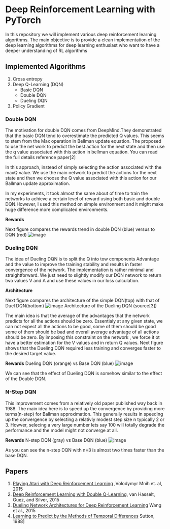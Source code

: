 # Deep Reinforcement Learning with PyTorch

In this repository we will implement various deep reinforcement learning algorithms. 
The main objective is to provide a clean implementation of the deep learning algorithms for deep learning enthusiast who want to have a deeper understanding of RL algorithms 

## **Implemented Algorithms**
1. Cross entropy
2. Deep Q-Learning (DQN)
   - Basic DQN
   - Double DQN
   - Dueling DQN
3. Policy Gradient


### Double DQN
The motivation for double DQN comes from DeepMind.They demonstrated that the basic DQN tend to overestimate the
predicted Q values. This seems to stem from the Max operation in Bellman update equation. The proposed to use the net work to 
predict the best action for the next state and then use the q value associated with this action in bellman equation.
You can read the full details reference paper[2]

In this approach, instead of simply selecting the action associated with the maxQ value. We use the main network to predict the actions for the next state and then 
we choose the Q value associated with this action for our Ballman update approximation.

In my experiments, it took almost the same about of time to train the networks to achieve a certain 
level of reward using both basic and double DQN.However, I used this method on simple environment and it might make huge difference more complicated environments.

**Rewards**

Next figure compares the rewards trend in double DQN (blue) versus to DQN (red)
![image](https://user-images.githubusercontent.com/32692718/78838669-e8cbd200-79b3-11ea-9144-83f91b26d961.png)

### Dueling DQN
The idea of Dueling DQN is to split the Q into tow components Advantage and the value to improve the training stability and results in faster convergence of the network.
The implementation is rather minimal and straightforward. We just need to slightly modify our DQN network to return two values V and A and use these values in our loss calculation.


**Architecture**

Next figure compares the architecture of the simple DQN(top) with that of Duel DQN(bottom)
![image](https://user-images.githubusercontent.com/32692718/78841423-7e6a6000-79ba-11ea-8a29-4d762ed4f7c5.png)
Architecture of the Dueling DQN (source[3])

The main idea is that the average of the advantages that the network predicts for all the actions should be zero. Essentialy at any given state, we can not expect all the actions to be good, 
some of them should be good some of them should be bad and overall average advantage of all actions should be zero.
By imposing this constraint on the network , we force it ot have a better estimation for the V values and in return Q values. 
Next figure shows that the Dueling DQN required less training and converges faster to the desired target value.

**Rewards**
Dueling DQN (orange) vs Base DQN (blue)
![image](https://user-images.githubusercontent.com/32692718/78846761-16237a80-79ca-11ea-88b7-db40a5ec567f.png)

We can see that the effect of Dueling DQN is somehow similar to the effect of the Double DQN.

### N-Step DQN
This improvement comes from a relatively old paper published way back in 1988. The main idea here is to speed up the convergence by providing more terms(n-step)
for Ballman approximation. This generally results in speeding up the convergence by selecting a relativly modest step size n typically 2 or 3. Howver, selecing a very large number 
lets say 100 will totally degrade the performance and the model might not converge at all.

**Rewards**
N-step DQN (gray) vs Base DQN (blue)
![image](https://user-images.githubusercontent.com/32692718/78937769-458bc300-7a6e-11ea-9f38-2136bf4eea79.png)

As you can see the n-step DQN with n=3 is almost two times faster than the base DQN.

## Papers
1. [Playing Atari with Deep Reinforcement Learning](https://arxiv.org/pdf/1312.5602v1.pdf) ,Volodymyr Mnih et. al, 2015
2. [Deep Reinforcement Learning with Double Q-Learning](https://arxiv.org/abs/1509.06461), van Hasselt, Guez, and Silver, 2015 
3. [Dueling Network Architectures for Deep Reinforcement Learning](https://arxiv.org/abs/1511.06581) Wang et al., 2015
4. [Learning to Predict by the Methods of Temporal Differences](http://incompleteideas.net/papers/sutton-88-with-erratum.pdf) Sutton, 1988]